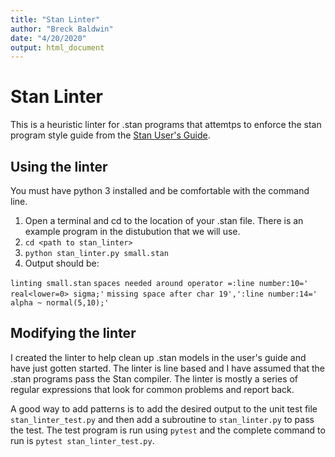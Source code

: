 ```yaml
---
title: "Stan Linter"
author: "Breck Baldwin"
date: "4/20/2020"
output: html_document
---
```


# Stan Linter
This is a heuristic linter for .stan programs that attemtps to enforce the stan program style guide from the [Stan User's Guide](https://mc-stan.org/users/documentation/). 

## Using the linter
You must have python 3 installed and be comfortable with the command line. 

1. Open a terminal and cd to the location of your .stan file. There is an example program in the distubution that we will use. 
2. `cd <path to stan_linter>`
3. `python stan_linter.py small.stan`
4. Output should be:

`linting small.stan`
`spaces needed around operator =:line number:10='  real<lower=0> sigma;'`
`missing space after char 19',':line number:14='  alpha ~ normal(5,10);'`

## Modifying the linter

I created the linter to help clean up .stan models in the user's guide and have just gotten started. The linter is line based and I have assumed that the .stan programs pass the Stan compiler. The linter is mostly a series of regular expressions that look for common problems and report back. 

A good way to add patterns is to add the desired output to the unit test file `stan_linter_test.py` and then add a subroutine to `stan_linter.py` to pass the test. The test program is run using `pytest` and the complete command to run is `pytest stan_linter_test.py`. 